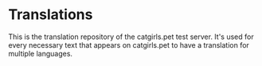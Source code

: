 # Translations
This is the translation repository of the catgirls.pet test server. It's used for every necessary text that appears on catgirls.pet to have a translation for multiple languages.
